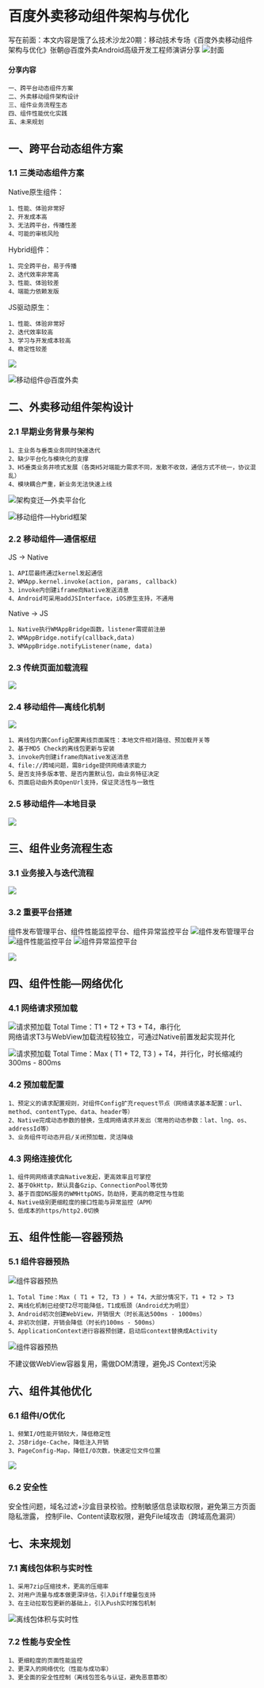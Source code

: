 # 百度外卖移动组件架构与优化
写在前面：本文内容是饿了么技术沙龙20期：移动技术专场《百度外卖移动组件架构与优化》张朝@百度外卖Android高级开发工程师演讲分享
![封面](https://user-gold-cdn.xitu.io/2018/7/3/164604baded97843?w=768&h=375&f=jpeg&s=54843)

####  分享内容
    一、跨平台动态组件方案
    二、外卖移动组件架构设计
    三、组件业务流程生态
    四、组件性能优化实践
    五、未来规划

## 一、跨平台动态组件方案
###  1.1 三类动态组件方案
Native原生组件：   

    1、性能、体验非常好
    2、开发成本高
    3、无法跨平台，传播性差
    4、可能的审核风险  
 Hybrid组件：    

    1、完全跨平台，易于传播
    2、迭代效率非常高
    3、性能、体验较差
    4、端能力依赖发版 
JS驱动原生：    

    1、性能、体验非常好
    2、迭代效率较高
    3、学习与开发成本较高
    4、稳定性较差


![](https://user-gold-cdn.xitu.io/2018/7/3/164602aa516d4382?w=922&h=525&f=jpeg&s=50380)

![移动组件@百度外卖](https://user-gold-cdn.xitu.io/2018/7/3/1645f9b400f3cd6b?w=1006&h=568&f=jpeg&s=40514)  
## 二、外卖移动组件架构设计
###  2.1 早期业务背景与架构  

    1、主业务与垂类业务同时快速迭代  
    2、缺少平台化与模块化的支撑
    3、H5垂类业务井喷式发展（各类H5对端能力需求不同，发散不收敛，通信方式不统一，协议混乱）
    4、模块耦合严重，新业务无法快速上线  
    

![架构变迁—外卖平台化](https://user-gold-cdn.xitu.io/2018/7/3/1645fa5005c63a37?w=989&h=544&f=jpeg&s=64367)  

![移动组件—Hybrid框架](https://user-gold-cdn.xitu.io/2018/7/3/1645fa5dede38d64?w=937&h=534&f=jpeg&s=64090)

###  2.2 移动组件—通信枢纽
JS -> Native  

    1、API层最终通过kernel发起通信
    2、WMApp.kernel.invoke(action, params, callback)
    3、invoke内创建iframe向Native发送消息
    4、Android可采用addJSInterface，iOS原生支持，不通用  
    
Native -> JS  

    1、Native执行WMAppBridge函数，listener需提前注册
    2、WMAppBridge.notify(callback,data)
    3、WMAppBridge.notifyListener(name, data)
 

###  2.3 传统页面加载流程


![](https://user-gold-cdn.xitu.io/2018/7/3/1645faebaa492270?w=976&h=345&f=jpeg&s=34472)

###  2.4 移动组件—离线化机制

![](https://user-gold-cdn.xitu.io/2018/7/3/1645faddd1b8bae3?w=933&h=429&f=jpeg&s=48035)
  
    1、离线包内置Config配置离线页面属性：本地文件相对路径、预加载开关等
    2、基于MD5 Check的离线包更新与安装
    3、invoke内创建iframe向Native发送消息
    4、file://跨域问题，需Bridge提供网络请求能力
    5、是否支持多版本管、是否内置默认包，由业务特征决定
    6、页面启动由外卖OpenUrl支持，保证灵活性与一致性  
   
###  2.5 移动组件—本地目录

![](https://user-gold-cdn.xitu.io/2018/7/3/1645fb265d88be4a?w=954&h=427&f=jpeg&s=28526)

## 三、组件业务流程生态
###  3.1 业务接入与迭代流程

![](https://user-gold-cdn.xitu.io/2018/7/3/1645fb4634caa9ad?w=929&h=442&f=jpeg&s=52508)
###  3.2 重要平台搭建
组件发布管理平台、组件性能监控平台、组件异常监控平台
![组件发布管理平台](https://user-gold-cdn.xitu.io/2018/7/3/164600b4c60045f0?w=991&h=537&f=jpeg&s=46366)
![组件性能监控平台](https://user-gold-cdn.xitu.io/2018/7/3/164600c53033336a?w=983&h=532&f=jpeg&s=62364)
![组件异常监控平台](https://user-gold-cdn.xitu.io/2018/7/3/164600cff26667f4?w=999&h=504&f=jpeg&s=41125)

![](https://user-gold-cdn.xitu.io/2018/7/3/164600dfe0b0e580?w=1001&h=519&f=jpeg&s=41903)
## 四、组件性能—网络优化
###  4.1 网络请求预加载

![请求预加载](https://user-gold-cdn.xitu.io/2018/7/3/16460100fa378705?w=959&h=217&f=jpeg&s=18341)
Total Time：T1 + T2 + T3 + T4，串行化  
网络请求T3与WebView加载流程较独立，可通过Native前置发起实现并化  

![请求预加载](https://user-gold-cdn.xitu.io/2018/7/3/16460119f7689187?w=922&h=333&f=jpeg&s=34619)
Total Time：Max ( T1 + T2, T3 ) + T4，并行化，时长缩减约300ms - 800ms  

###  4.2 预加载配置

    1、预定义的请求配置规则，对组件Config扩充request节点（网络请求基本配置：url、method、contentType、data、header等）
    2、Native完成动态参数的替换，生成网络请求并发出（常用的动态参数：lat、lng、os、addressId等）
    3、业务组件可动态开启/关闭预加载，灵活降级
    
###  4.3 网络连接优化
    1、组件⽹网络请求由Native发起，更高效率且可掌控
    2、基于OkHttp，默认具备Gzip、ConnectionPool等优势
    3、基于百度DNS服务的WMHttpDNS，防劫持，更高的稳定性与性能
    4、Native级别更细粒度的接口性能与异常监控（APM）
    5、低成本的https/http2.0切换  
    
## 五、组件性能—容器预热
###  5.1 组件容器预热

![组件容器预热](https://user-gold-cdn.xitu.io/2018/7/3/164601bca181ee0b?w=916&h=313&f=jpeg&s=34716)  
 
  
    1、Total Time：Max ( T1 + T2, T3 ) + T4，大部分情况下，T1 + T2 > T3 
    2、离线化机制已经使T2尽可能降低，T1成瓶颈（Android尤为明显）
    3、Android初次创建WebView，开销很大（时长高达500ms - 1000ms）
    4、非初次创建，开销会降低（时长约100ms - 500ms）
    5、ApplicationContext进行容器预创建，启动后context替换成Activity  


![组件容器预热](https://user-gold-cdn.xitu.io/2018/7/3/164601f45225cb89?w=931&h=295&f=jpeg&s=30269)  

不建议做WebView容器复用，需做DOM清理，避免JS Context污染  

## 六、组件其他优化
###  6.1 组件I/O优化

    1、频繁I/O性能开销较大，降低稳定性
    2、JSBridge-Cache，降低注入开销
    3、PageConfig-Map，降低I/O次数，快速定位文件位置
    
    
![](https://user-gold-cdn.xitu.io/2018/7/3/164602298ac2c9c2?w=783&h=223&f=jpeg&s=12405)

###  6.2 安全性

安全性问题，域名过滤+沙盒目录校验。控制敏感信息读取权限，避免第三方页面隐私泄露，  控制File、Content读取权限，避免File域攻击（跨域高危漏洞）
## 七、未来规划 
###  7.1 离线包体积与实时性
    1、采用7zip压缩技术，更高的压缩率
    2、对用户流量与成本做更深评估，引入Diff增量包支持
    3、在主动拉取包更新的基础上，引入Push实时推包机制
    
![离线包体积与实时性](https://user-gold-cdn.xitu.io/2018/7/3/1646026b4abacc43?w=923&h=210&f=jpeg&s=16050)  
###  7.2 性能与安全性 

    1、更细粒度的页面性能监控
    2、更深入的网络优化（性能与成功率）
    3、更全面的安全性控制（离线包签名与认证，避免恶意篡改）
